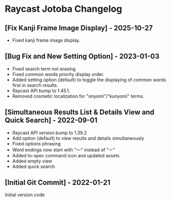# Raycast Jotoba Changelog

## [Fix Kanji Frame Image Display] - 2025-10-27

- Fixed kanji frame image display.

## [Bug Fix and New Setting Option] - 2023-01-03

- Fixed search term not erasing.
- Fixed common words priority display order.
- Added setting option (default) to toggle the displaying of common words first in search results.
- Raycast API bump to 1.45.1.
- Removed cosmetic localization for "onyomi"/"kunyomi" terms.

## [Simultaneous Results List & Details View and Quick Search] - 2022-09-01

- Raycast API version bump to 1.39.2
- Add option (default) to view results and details simultaneously
- Fixed options phrasing
- Word endings now start with "〜" instead of "ー"
- Added to-spec command icon and updated assets
- Added empty view
- Added quick search

## [Initial Git Commit] - 2022-01-21

Initial version code
